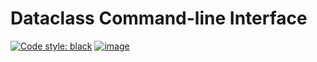 # Dataclass Command-line Interface

[![Code style: black](https://img.shields.io/badge/code%20style-black-000000.svg)](https://github.com/psf/black)
[![image](https://codecov.io/gh/malte-soe/dataclass-cli/branch/master/graph/badge.svg)](https://codecov.io/gh/malte-soe/dataclass-cli)

